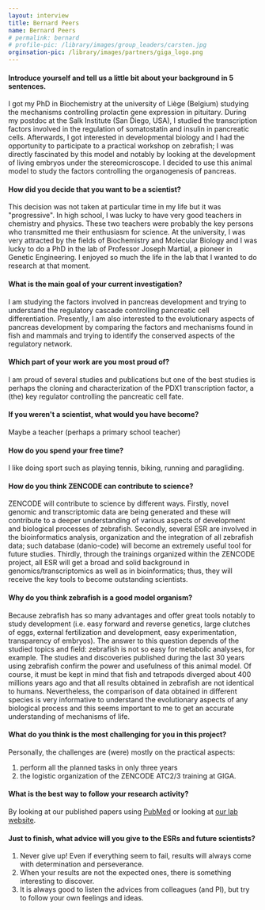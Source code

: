 ```yaml
---
layout: interview
title: Bernard Peers
name: Bernard Peers
# permalink: bernard
# profile-pic: /library/images/group_leaders/carsten.jpg
orginsation-pic: /library/images/partners/giga_logo.png
---
```


#### Introduce yourself and tell us a little bit about your background in 5 sentences.
I got my PhD in Biochemistry at the university of Liège (Belgium) studying the mechanisms controlling prolactin gene expression in pituitary. During my postdoc at the Salk Institute (San Diego, USA), I studied the transcription factors involved in the regulation of somatostatin and insulin in pancreatic cells. Afterwards, I got interested in developmental biology and I had the opportunity to participate to a practical workshop on zebrafish; I was directly fascinated by this model and notably by looking at the development of living embryos under the stereomicroscope.  I decided to use this animal model to study the factors controlling the organogenesis of pancreas.
#### How did you decide that you want to be a scientist?
This decision was not taken at particular time in my life but it was "progressive". In high school, I was lucky to have very good teachers in chemistry and physics. These two teachers were probably the key persons who transmitted me their enthusiasm for science.  At the university, I was very attracted by the fields of Biochemistry and Molecular Biology and I was lucky to do a PhD in the lab of Professor Joseph Martial, a pioneer in Genetic Engineering. I enjoyed so much the life in the lab that I wanted to do research at that moment.
#### What is the main goal of your current investigation?
I am studying the factors involved in pancreas development and trying to understand the regulatory cascade controlling pancreatic cell differentiation.  Presently, I am also interested to the evolutionary aspects of pancreas development by comparing the factors and mechanisms found in fish and mammals and trying to identify the conserved aspects of the regulatory network.
#### Which part of your work are you most proud of?
I am proud of several studies and publications but one of the best studies is perhaps the cloning and characterization of the PDX1 transcription factor, a (the) key regulator controlling the pancreatic cell fate.
#### If you weren't a scientist, what would you have become?
Maybe a teacher (perhaps a primary school teacher)
#### How do you spend your free time?
I like doing sport such as playing tennis, biking, running and paragliding.

#### How do you think ZENCODE can contribute to science?
ZENCODE will contribute to science by different ways.  Firstly, novel genomic and transcriptomic data are being generated and these will contribute to a deeper understanding of various aspects of development and biological processes of zebrafish. Secondly, several ESR are involved in the bioinformatics analysis, organization and the integration of all zebrafish data; such database (danio-code) will become an extremely useful tool for future studies. Thirdly, through the trainings organized within the ZENCODE project, all ESR will get a broad and solid background in genomics/transcriptomics as well as in bioinformatics; thus, they will receive the key tools to become outstanding scientists.
#### Why do you think zebrafish is a good model organism?
Because zebrafish has so many advantages and offer great tools notably to study development (i.e. easy forward and reverse genetics, large clutches of eggs, external fertilization and development, easy experimentation, transparency of embryos). The answer to this question depends of the studied topics and field: zebrafish is not so easy for metabolic analyses, for example. The studies and discoveries published during the last 30 years using zebrafish confirm the power and usefulness of this animal model.  Of course, it must be kept in mind that fish and tetrapods diverged about 400 millions years ago and that all results obtained in zebrafish are not identical to humans.  Nevertheless, the comparison of data obtained in different species is very informative to understand the evolutionary aspects of any biological process and this seems important to me to get an accurate understanding of mechanisms of life.
#### What do you think is the most challenging for you in this project?
Personally, the challenges are (were) mostly on the practical aspects:
1. perform all the planned tasks in only three years
2. the logistic organization of the ZENCODE ATC2/3 training at GIGA.

#### What is the best way to follow your research activity?
By looking at our published papers using [PubMed](https://www.ncbi.nlm.nih.gov/pubmed/?term=Peers%2C%20Bernard%5BFull%20Author%20Name%5D) or looking at [our lab website](http://www.giga.uliege.be/cms/c_25784/en/zebrafish-development-and-disease-models-laboratory-home).
#### Just to finish, what advice will you give to the ESRs and future scientists?
1. Never give up! Even if everything seem to fail, results will always come with determination and perseverance.
2.  When your results are not the expected ones, there is something interesting to discover.
3.  It is always good to listen the advices from colleagues (and PI), but try to follow your own feelings and ideas.
